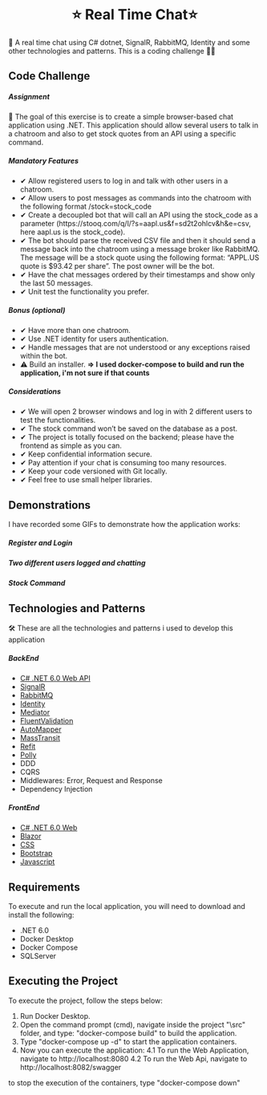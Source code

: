 <h1 align="center">
⭐ Real Time Chat⭐ 
</h1>
💬 A real time chat using C# dotnet, SignalR, RabbitMQ, Identity and some other technologies and patterns. This is a coding challenge 👨‍💻

## Code Challenge

##### Assignment
📌 The goal of this exercise is to create a simple browser-based chat application using .NET.
This application should allow several users to talk in a chatroom and also to get stock quotes from an API using a specific command.

##### Mandatory Features
<ul>
	<li>✔ Allow registered users to log in and talk with other users in a chatroom.</li>
	<li>✔ Allow users to post messages as commands into the chatroom with the following format /stock=stock_code</li>
	<li>✔ Create a decoupled bot that will call an API using the stock_code as a parameter
(https://stooq.com/q/l/?s=aapl.us&f=sd2t2ohlcv&h&e=csv, here aapl.us is the
stock_code).</li>
	<li>✔ The bot should parse the received CSV file and then it should send a message back
	into the chatroom using a message broker like RabbitMQ. The message will be a stock quote
using the following format: “APPL.US quote is $93.42 per share”. The post owner will be
the bot.</li>
	<li>✔ Have the chat messages ordered by their timestamps and show only the last 50
messages.</li>
	<li>✔ Unit test the functionality you prefer.</li>
</ul>

##### Bonus (optional)
<ul>
	<li>✔ Have more than one chatroom.</li>
	<li>✔ Use .NET identity for users authentication.</li>
	<li>✔ Handle messages that are not understood or any exceptions raised within the bot.</li>
	<li>⚠️ Build an installer. <b>=> I used docker-compose to build and run the application, i'm not sure if that counts</b></li>
</ul>

##### Considerations
<ul>
	<li>✔ We will open 2 browser windows and log in with 2 different users to test the
functionalities.</li>
	<li>✔ The stock command won’t be saved on the database as a post.</li>
	<li>✔ The project is totally focused on the backend; please have the frontend as simple as you
can.</li>
	<li>✔ Keep confidential information secure.</li>
	<li>✔ Pay attention if your chat is consuming too many resources.</li>
	<li>✔ Keep your code versioned with Git locally.</li>
	<li>✔ Feel free to use small helper libraries.</li>
</ul>

## Demonstrations
I have recorded some GIFs to demonstrate how the application works:

##### Register and Login

##### Two different users logged and chatting

##### Stock Command

## Technologies and Patterns
🛠 These are all the technologies and patterns i used to develop this application
##### BackEnd
- [C# .NET 6.0 Web API](https://dotnet.microsoft.com/en-us/download/dotnet/6.0)
- [SignalR](https://www.nuget.org/packages/Microsoft.AspNetCore.SignalR)
- [RabbitMQ](https://www.nuget.org/packages/MassTransit.RabbitMQ/8.0.6-develop.537)
- [Identity](https://www.nuget.org/packages/Microsoft.AspNetCore.Identity)
- [Mediator](https://www.nuget.org/packages/MediatR)
- [FluentValidation](https://www.nuget.org/packages/FluentValidation)
- [AutoMapper](https://www.nuget.org/packages/AutoMapper)
- [MassTransit](https://www.nuget.org/packages/MassTransit/8.0.6-develop.537)
- [Refit](https://www.nuget.org/packages/Refit)
- [Polly](https://www.nuget.org/packages/Polly)
- DDD
- CQRS
- Middlewares: Error, Request and Response
- Dependency Injection

##### FrontEnd
- [C# .NET 6.0 Web](https://dotnet.microsoft.com/en-us/download/dotnet/6.0)
- [Blazor](https://docs.microsoft.com/pt-br/aspnet/core/blazor/?view=aspnetcore-6.0)
- [CSS](https://www.w3schools.com/css/)
- [Bootstrap](https://getbootstrap.com/)
- [Javascript](https://developer.mozilla.org/pt-BR/docs/Web/JavaScript)

## Requirements
To execute and run the local application, you will need to download and install the following:
<ul>
	<li><a url="https://dotnet.microsoft.com/en-us/download/dotnet/6.0">.NET 6.0</a></li>
	<li><a url="https://docs.docker.com/desktop/#download-and-install">Docker Desktop</a></li>
	<li><a url="https://docs.docker.com/compose/install/compose-desktop/">Docker Compose</a></li>
	<li><a url="https://www.microsoft.com/pt-br/sql-server/sql-server-downloads">SQLServer</a></li>
</ul>

## Executing the Project
To execute the project, follow the steps below:
1. Run Docker Desktop.
2. Open the command prompt (cmd), navigate inside the project "\src" folder, and type: "docker-compose build" to build the application.
3. Type "docker-compose up -d" to start the application containers.
4. Now you can execute the application:
   4.1 To run the Web Application, navigate to http://localhost:8080
   4.2 To run the Web Api, navigate to http://localhost:8082/swagger 

to stop the execution of the containers, type "docker-compose down"
